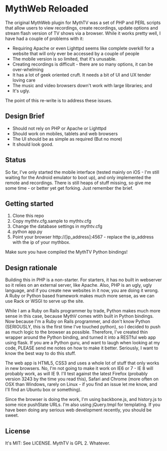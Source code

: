 # MythWeb Reloaded

The original MythWeb plugin for MythTV was a set of PHP and PERL scripts that allow users to view recordings, create recordings, update options and stream flash version of TV shows via a browser. While it works pretty well, I have had a couple of problems with it:

* Requiring Apache or even Lighttpd seems like complete overkill for a website that will only ever be accessed by a couple of people
* The mobile version is so limited, that it's unusable.
* Creating recordings is difficult - there are so many options, it can be over-whelming
* It has a lot of geek oriented cruft. It needs a bit of UI and UX tender loving care
* The music and video browsers down't work with large libraries; and
* It's ugly.

The point of this re-write is to address these issues.

## Design Brief

* Should not rely on PHP or Apache or Lighttpd
* Should work on mobiles, tablets and web browsers
* The UI should be as simple as required (But no more)
* It should look good.

## Status

So far, I've only started the mobile interface (tested mainly on iOS - I'm still waiting for the Android emulator to boot up), and only implemented the remote and recordings. There is still heaps of stuff missing, so give me some time - or better yet get forking. Just remember the brief.

## Getting started

1. Clone this repo
2. Copy mythtv.cfg.sample to mythtv.cfg
3. Change the database settings in mythtv.cfg
4. python app.py
5. Point your browser http://[ip_address]:4567 - replace the ip_address with the ip of your mythbox.

Make sure you have compiled the MythTV Python bindings!

## Design rationale

Building this in PHP is a non-starter. For starters, it has no built in webserver so it relies on an external server, like Apache. Also, PHP is an ugly, ugly language, and if you create new websites in it now, you are doing it wrong. A Ruby or Python based framework makes much more sense, as we can use Rack or WSGI to serve up the site.

While I am a Ruby on Rails programmer by trade, Python makes much more sense in this case, because MythV comes wtith built in Python bindings. Now because I'm a Ruby on Rails programmer, and don't know Python (SERIOUSLY, this is the first time I've touched python), so I decided to push as much logic to the browser as possible. Therefore, I've created thin wrapper around the Python binding, and turned it into a RESTful web app using flask. If you are a Python guru, and want to laugh when looking at my code, PLEASE send me notes on how to make it better. Seriously, I want to know the best way to do this stuff.

The web app is HTML5, CSS3 and uses a whole lot of stuff that only works in new browsers. No, I'm not going to make it work on IE6 or 7 - IE 8 will probably work, as will IE 9. I'll test against the latest Firefox (probably version 3243 by the time you read this), Safari and Chrome (more often on OSX than Windows, rarely on Linux - if you find an issue let me know, and I'll find an Ubuntu box or something).

Since the browser is doing the work, I'm using backbone.js, and history.js to some nice pushState URLs. I'm also using jQuery.tmpl for templating. If you have been doing any serious web development recently, you should be sweet.

## License 

It's MIT: See LICENSE. MythTV is GPL 2. Whatever.
